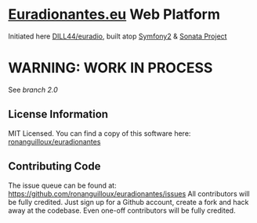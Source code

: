 # [Euradionantes.eu](http://www.euradionantes.eu) Web Platform

Initiated here [DILL44/euradio](https://github.com/DILL44/euradio), 
built atop [Symfony2](http://symfony.com) & [Sonata Project](http://sonata-project.org)

# WARNING: WORK IN PROCESS

See *branch 2.0*


License Information
-------------------

MIT Licensed. You can find a copy of this software here: [ronanguilloux/euradionantes](https://github.com/ronanguilloux/euradionantes)


Contributing Code
-----------------

The issue queue can be found at: https://github.com/ronanguilloux/euradionantes/issues
All contributors will be fully credited. Just sign up for a Github account, create a fork and hack away at the codebase.
Even one-off contributors will be fully credited.


